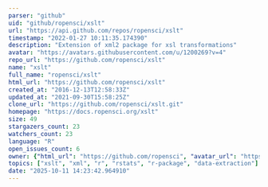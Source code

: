 ```yaml
---
parser: "github"
uid: "github/ropensci/xslt"
url: "https://api.github.com/repos/ropensci/xslt"
timestamp: "2022-01-27 10:11:35.174390"
description: "Extension of xml2 package for xsl transformations"
avatar: "https://avatars.githubusercontent.com/u/1200269?v=4"
repo_url: "https://github.com/ropensci/xslt"
name: "xslt"
full_name: "ropensci/xslt"
html_url: "https://github.com/ropensci/xslt"
created_at: "2016-12-13T12:58:33Z"
updated_at: "2021-09-30T15:58:25Z"
clone_url: "https://github.com/ropensci/xslt.git"
homepage: "https://docs.ropensci.org/xslt"
size: 49
stargazers_count: 23
watchers_count: 23
language: "R"
open_issues_count: 6
owner: {"html_url": "https://github.com/ropensci", "avatar_url": "https://avatars.githubusercontent.com/u/1200269?v=4", "login": "ropensci", "type": "Organization"}
topics: ["xslt", "xml", "r", "rstats", "r-package", "data-extraction"]
date: "2025-10-11 14:23:42.964910"
---
```

